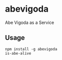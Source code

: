 abevigoda
=========

Abe Vigoda as a Service

Usage
-----

    npm install -g abevigoda
    is-abe-alive

